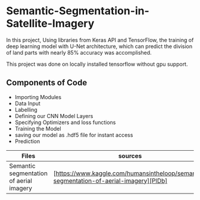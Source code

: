 # Semantic-Segmentation-in-Satellite-Imagery


In this project, Using libraries from Keras API and TensorFlow, the training of deep learning model with U-Net architecture, which can predict the division of land parts with nearly 85% accuracy was accomplished.

This project was done on locally installed tensorflow without gpu support.


## Components of Code 

- Importing Modules
- Data Input
- Labelling
- Defining our CNN Model Layers
- Specifying Optimizers and loss functions
- Training the Model
- saving our model as .hdf5 file for instant access
- Prediction






| Files | sources |
| ------ | ------ |
| Semantic segmentation of aerial imagery | [https://www.kaggle.com/humansintheloop/semantic-segmentation-of-aerial-imagery][PlDb] |







   [PlDb]: <https://www.kaggle.com/humansintheloop/semantic-segmentation-of-aerial-imagery>
